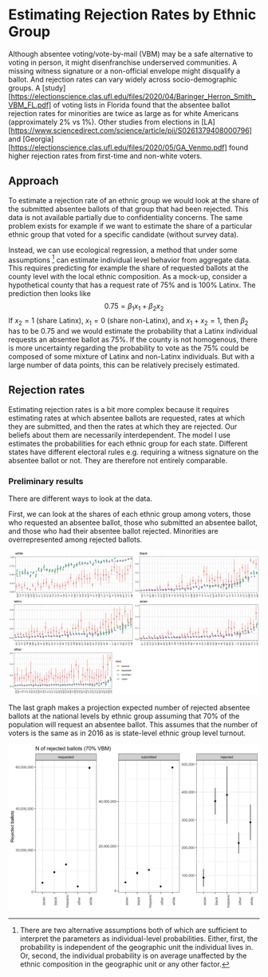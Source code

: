 # Estimating Rejection Rates by Ethnic Group

Although absentee voting/vote-by-mail (VBM) may be a safe alternative to voting in person, it might disenfranchise underserved communities. A missing witness signature or a non-official envelope might disqualify a ballot. And rejection rates can vary widely across socio-demographic groups. A [study][https://electionscience.clas.ufl.edu/files/2020/04/Baringer_Herron_Smith_VBM_FL.pdf] of voting lists in Florida found that the absentee ballot rejection rates for minorities are twice as large as for white Americans (approximately 2% vs 1%). Other studies from elections in [LA][https://www.sciencedirect.com/science/article/pii/S0261379408000796] and [Georgia][https://electionscience.clas.ufl.edu/files/2020/05/GA_Venmo.pdf]  found higher rejection rates from first-time and non-white voters.

## Approach

To estimate a rejection rate of an ethnic group we would look at the share of the submitted absentee ballots of that group that had been rejected. This data is not available partially due to confidentiality concerns. The same problem exists for example if we want to estimate the share of a particular ethnic group that voted for a specific candidate (without survey data).

Instead, we can use ecological regression, a method that under some assumptions [^1] can estimate individual level behavior from aggregate data. This requires predicting for example the share of requested ballots at the county level with the local ethnic composition. As a mock-up, consider a hypothetical county that has a request rate of 75% and is 100% Latinx. The prediction then looks like 
$$
0.75 = \beta_{1}x_{1} + \beta_2x_2
$$
If $x_2 = 1$ (share Latinx), $x_1 = 0$ (share non-Latinx), and $x_1 + x_2 = 1$, then $\beta_2$ has to be $0.75$ and we would estimate the probability that a Latinx individual requests an absentee ballot as $75\%$. If the county is not homogenous, there is more uncertainty regarding the probability to vote as the 75% could be composed of some mixture of Latinx and non-Latinx individuals. But with a large number of data points, this can be relatively precisely estimated.

## Rejection rates

Estimating rejection rates is a bit more complex because it requires estimating rates at which absentee ballots are requested, rates at which they are submitted, and then the rates at which they are rejected. Our beliefs about them are necessarily interdependent. The model I use estimates the probabilities for each ethnic group for each state. Different states have different electoral rules e.g. requiring a witness signature on the absentee ballot or not. They are therefore not entirely comparable.

### Preliminary results



There are different ways to look at the data.

First, we can look at the shares of each ethnic group among voters, those who requested an absentee ballot, those who submitted an absentee ballot, and those who had their absentee ballot rejected. Minorities are overrepresented among rejected ballots.

![m11_2020-09-02_group_shares_turnout_by_state](plots/m11_2020-09-02_group_shares_turnout_by_state.jpeg)

The last graph makes a projection expected number of rejected absentee ballots at the national levels by ethnic group assuming that 70% of the population will request an absentee ballot. This assumes that the number of voters is the same as in 2016 as is state-level ethnic group level turnout.

![m11_2020-09-02_n_rejected_national_turnout_by_state](plots/m11_2020-09-02_n_rejected_national_turnout_by_state.jpeg)

[^1]: There are two alternative assumptions both of which are sufficient to interpret the parameters as individual-level probabilities. Either, first, the probability is independent of the geographic unit the individual lives in. Or, second, the individual probability is on average unaffected by the ethnic composition in the geographic unit or any other factor.

